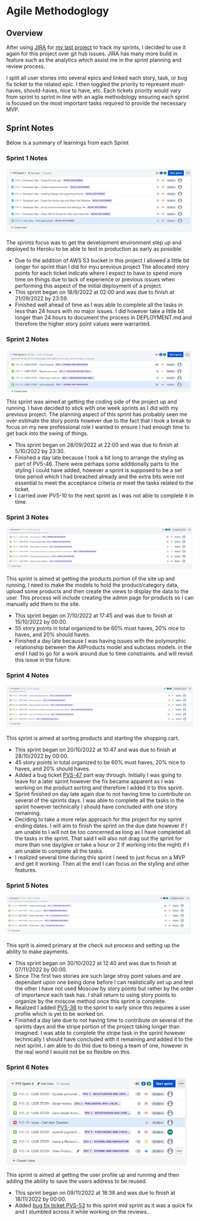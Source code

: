 # Agile Methodoglogy

## Overview

After using [JIRA](https://dnlbowers.atlassian.net/jira/software/projects/PVS/boards/5/roadmap) for [my last project](https://github.com/dnlbowers/jobs-a-gooden) to track my sprints, I decided to use it again for this project over git hub issues. JIRA has many more build in feature such as the analytics which assist me in the sprint planning and review process.

I split all user stories into several epics and linked each story, task, or bug fix ticket to the related epic. I then toggled the priority to represent must-haves, should-haves, nice to have, etc. Each tickets priority would vary from sprint to sprint in line with an agile methodology ensuring each sprint is focused on the most important tasks required to provide the necessary MVP.

## Sprint Notes

Below is a summary of learnings from each Sprint

### Sprint 1 Notes

![Sprint 1](/docs/agile/sprintscreenshots/sprint1.jpg)

The sprints focus was to get the development environment step up and deployed to Heroku to be able to test in production as early as possible.

* Due to the addition of AWS S3 bucket in this project I allowed a little bit longer for sprint than I did for myu previous project The allocated story points for each ticket indicate where I expect to have to spend more time on things due to lack of experience or previous issues when performing this aspect of the initial deployment of a project.
* This sprint began on 18/9/2022 at 02:00 and was due to finish at 21/09/2022 by 23:59.
* Finished well ahead of time as I was able to complete all the tasks in less than 24 hours with no major issues. I did however take a little bit longer than 24 hours to document the process in DEPLOYMENT.md and therefore the higher story point values were warranted.

### Sprint 2 Notes

![Sprint 2](/docs/agile/sprintscreenshots/sprint2.jpg)

This sprint was aimed at getting the coding side of the project up and running. I have decided to stick with one week sprints as I did with my previous project. The planning aspect of this sprint has probably seen me over estimate the story points however due to the fact that I took a break to focus on my new professional role I wanted to ensure I had enough time to get back into the swing of things.

* This sprint began on 28/09/2022 at 22:00 and was due to finish at 5/10/2022 by 23:30.
* Finished a day late because I took a bit long to arrange the styling as part of PV5-46. There were perhaps some additionally parts to the styling I could have added, however a sprint is supposed to be a set time period which I had breached already and the extra bits were not essential to meet the acceptance criteria or meet the tasks related to the ticket.
* I carried over PV5-10 to the next sprint as I was not able to complete it in time.

### Sprint 3 Notes

![Sprint 3](/docs/agile/sprintscreenshots/sprint3.jpg)

This sprint is aimed at getting the products portion of the site up and running, I need to make the models to hold the product/category data, upload some products and then create the views to display the data to the user. This process will include creating the admin page for products so I can manually add them to the site.

* This sprint began on 7/10/2022 at 17:45 and was due to finish at 15/10/2022 by 00:00.
* 55 story points in total organized to be 60% must haves, 20% nice to haves, and 20% should haves.
* Finished a day late because I was having issues with the polymorphic relationship between the AllProducts model and subclass models. in the end I had to go for a work around due to time constraints. and will revisit this issue in the future.

### Sprint 4 Notes

![Sprint 4](/docs/agile/sprintscreenshots/sprint4.jpg)

This sprint is aimed at sorting products and starting the shopping cart.

* This sprint began on 20/10/2022 at 10:47 and was due to finish at 28/10/2022 by 00:00.
* 45 story points in total organized to be 60% must haves, 20% nice to haves, and 20% should haves.
* Added a bug ticket [PVS-47](https://dnlbowers.atlassian.net/browse/PVS-47) part way through. Initially I was going to leave for a later sprint however the fix became apparent as I was working on the product sorting and therefore I added it to this sprint.
* Sprint finished on day late again due to not having time to contribute on several of the sprints days. I was able to complete all the tasks in the sprint however technically I should have concluded with one story remaining.
* Deciding to take a more relax approach for this project for my sprint ending dates. I will aim to finish the sprint on the due date however if I am unable to I will not be too concerned as long as I have completed all the tasks in the sprint. That said I will also not drag out the sprint for more than one day(give or take a hour or 2 if working into the night) if I am unable to complete all the tasks.
* I realized several time during this sprint I need to just focus on a MVP and get it working. Then at the end I can focus on the styling and other features.

### Sprint 5 Notes

![Sprint 5](/docs/agile/sprintscreenshots/sprint5.jpg)

This sprit is aimed primary at the check out process and setting up the ability to make payments.

* This sprint began on 30/10/2022 at 12:40 and was due to finish at 07/11/2022 by 00:00.
* Since The first two stories are such large stroy point values and are dependant upon one being done before I can realistically set up and test the other I have not used Moscow by story points but rather by the order of importance each task has. I shall return to using story points to organize by the moscow method once this sprint is complete.
* Realized I added [PVS-36](https://dnlbowers.atlassian.net/browse/PVS-36) to the sprint to early since this requires a user profile which is yet to be worked on.
* Finished a day late due to not having time to contribute on several of the sprints days and the stripe portion of the project taking longer than imagined. I was able to complete the stripe task in the sprint however technically I should have concluded with it remaining and added it to the next sprint. I am able to do this due to being a team of one, however in the real world I would not be so flexible on this.

### Sprint 6 Notes

![Sprint 6](/docs/agile/sprintscreenshots/sprint6.jpg)

This sprint is aimed at getting the user profile up and running and then adding the ability to save the users address to be reused.

* This sprint began on 09/11/2022 at 18:38 and was due to finish at 18/11/2022 by 00:00.
* Added [bug fix ticket PVS-53](https://dnlbowers.atlassian.net/browse/PVS-53) to this sprint mid sprint as it was a quick fix and I stumbled across it while working on the reviews..
